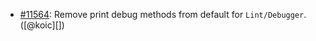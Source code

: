 * [#11564](https://github.com/rubocop/rubocop/pull/11564): Remove print debug methods from default for `Lint/Debugger`. ([@koic][])
